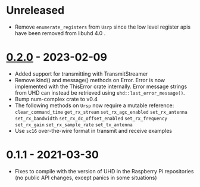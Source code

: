 # Unreleased
* Remove `enumerate_registers` from `Usrp` since the low level register apis have been removed from libuhd 4.0 .

# [0.2.0](https://github.com/samcrow/canadensis/tree/v0.2.0) - 2023-02-09

* Added support for transmitting with TransmitStreamer
* Remove kind() and message() methods on Error. Error is now implemented with the ThisError
  crate internally. Error message strings from UHD can instead be retrieved using
  `uhd::last_error_message()`.
* Bump num-complex crate to v0.4
* The following methods on `Ursp` now require a mutable reference:
  `clear_command_time`
  `get_rx_stream`
  `set_rx_agc_enabled`
  `set_rx_antenna`
  `set_rx_bandwidth`
  `set_rx_dc_offset_enabled`
  `set_rx_frequency`
  `set_rx_gain`
  `set_rx_sample_rate`
  `set_tx_antenna`
* Use `sc16` over-the-wire format in transmit and receive examples

# 0.1.1 - 2021-03-30

* Fixes to compile with the version of UHD in the Raspberry Pi repositories (no public API changes, except panics in some situations)

